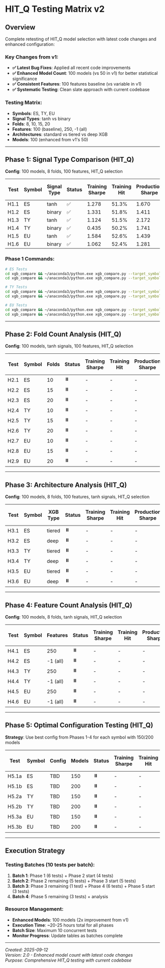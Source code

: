 # HIT_Q Testing Matrix v2

## Overview

Complete retesting of HIT_Q model selection with latest code changes and enhanced configuration:

### Key Changes from v1:
- **✅ Latest Bug Fixes**: Applied all recent code improvements
- **✅ Enhanced Model Count**: 100 models (vs 50 in v1) for better statistical significance  
- **✅ Consistent Features**: 100 features baseline (vs variable in v1)
- **✅ Systematic Testing**: Clean slate approach with current codebase

### Testing Matrix:
- **Symbols**: ES, TY, EU
- **Signal Types**: tanh vs binary 
- **Folds**: 8, 10, 15, 20
- **Features**: 100 (baseline), 250, -1 (all)
- **Architectures**: standard vs tiered vs deep XGB
- **Models**: 100 (enhanced from v1's 50)

---

## Phase 1: Signal Type Comparison (HIT_Q)

**Config**: 100 models, 8 folds, 100 features, HIT_Q selection

| Test | Symbol | Signal Type | Status | Training Sharpe | Training Hit | Production Sharpe | Production Hit | Full Timeline Sharpe | Full Timeline Hit | Log Timestamp |
| ---- | ------ | ----------- | ------ | --------------- | ------------ | ----------------- | -------------- | -------------------- | ----------------- | ------------- |
| H1.1 | ES     | tanh        | ✅     | 1.278           | 51.3%        | 1.670             | 52.5%          | 1.376                | 51.7%             | 20250912_185433 |
| H1.2 | ES     | binary      | ✅     | 1.331           | 51.8%        | 1.411             | 53.8%          | 1.353                | 52.5%             | 20250912_185432 |
| H1.3 | TY     | tanh        | ✅     | 1.124           | 51.5%        | 2.172             | 54.0%          | 1.537                | 52.4%             | 20250912_185431 |
| H1.4 | TY     | binary      | ✅     | 0.435           | 50.2%        | 1.741             | 54.0%          | 0.949                | 51.5%             | 20250912_185435 |
| H1.5 | EU     | tanh        | ✅     | 1.584           | 52.6%        | 1.439             | 51.7%          | 1.534                | 52.3%             | 20250912_185435 |
| H1.6 | EU     | binary      | ✅     | 1.062           | 52.4%        | 1.281             | 52.0%          | 1.139                | 52.3%             | 20250912_185435 |

### Phase 1 Commands:
```bash
# ES Tests
cd xgb_compare && ~/anaconda3/python.exe xgb_compare.py --target_symbol "@ES#C" --n_models 100 --n_folds 8 --max_features 100 --q_metric hit_rate --log_label "v2_H1.1_ES_tanh"
cd xgb_compare && ~/anaconda3/python.exe xgb_compare.py --target_symbol "@ES#C" --n_models 100 --n_folds 8 --max_features 100 --binary_signal --q_metric hit_rate --log_label "v2_H1.2_ES_binary"

# TY Tests  
cd xgb_compare && ~/anaconda3/python.exe xgb_compare.py --target_symbol "@TY#C" --n_models 100 --n_folds 8 --max_features 100 --q_metric hit_rate --log_label "v2_H1.3_TY_tanh"
cd xgb_compare && ~/anaconda3/python.exe xgb_compare.py --target_symbol "@TY#C" --n_models 100 --n_folds 8 --max_features 100 --binary_signal --q_metric hit_rate --log_label "v2_H1.4_TY_binary"

# EU Tests
cd xgb_compare && ~/anaconda3/python.exe xgb_compare.py --target_symbol "@EU#C" --n_models 100 --n_folds 8 --max_features 100 --q_metric hit_rate --log_label "v2_H1.5_EU_tanh"
cd xgb_compare && ~/anaconda3/python.exe xgb_compare.py --target_symbol "@EU#C" --n_models 100 --n_folds 8 --max_features 100 --binary_signal --q_metric hit_rate --log_label "v2_H1.6_EU_binary"
```

---

## Phase 2: Fold Count Analysis (HIT_Q)

**Config**: 100 models, tanh signals, 100 features, HIT_Q selection

| Test | Symbol | Folds | Status | Training Sharpe | Training Hit | Production Sharpe | Production Hit | Full Timeline Sharpe | Full Timeline Hit | Log Timestamp |
| ---- | ------ | ----- | ------ | --------------- | ------------ | ----------------- | -------------- | -------------------- | ----------------- | ------------- |
| H2.1 | ES     | 10    | ⏸️     | -               | -            | -                 | -              | -                    | -                 | -             |
| H2.2 | ES     | 15    | ⏸️     | -               | -            | -                 | -              | -                    | -                 | -             |
| H2.3 | ES     | 20    | ⏸️     | -               | -            | -                 | -              | -                    | -                 | -             |
| H2.4 | TY     | 10    | ⏸️     | -               | -            | -                 | -              | -                    | -                 | -             |
| H2.5 | TY     | 15    | ⏸️     | -               | -            | -                 | -              | -                    | -                 | -             |
| H2.6 | TY     | 20    | ⏸️     | -               | -            | -                 | -              | -                    | -                 | -             |
| H2.7 | EU     | 10    | ⏸️     | -               | -            | -                 | -              | -                    | -                 | -             |
| H2.8 | EU     | 15    | ⏸️     | -               | -            | -                 | -              | -                    | -                 | -             |
| H2.9 | EU     | 20    | ⏸️     | -               | -            | -                 | -              | -                    | -                 | -             |

---

## Phase 3: Architecture Analysis (HIT_Q)

**Config**: 100 models, 8 folds, 100 features, tanh signals, HIT_Q selection

| Test | Symbol | XGB Type | Status | Training Sharpe | Training Hit | Production Sharpe | Production Hit | Full Timeline Sharpe | Full Timeline Hit | Log Timestamp |
| ---- | ------ | -------- | ------ | --------------- | ------------ | ----------------- | -------------- | -------------------- | ----------------- | ------------- |
| H3.1 | ES     | tiered   | ⏸️     | -               | -            | -                 | -              | -                    | -                 | -             |
| H3.2 | ES     | deep     | ⏸️     | -               | -            | -                 | -              | -                    | -                 | -             |
| H3.3 | TY     | tiered   | ⏸️     | -               | -            | -                 | -              | -                    | -                 | -             |
| H3.4 | TY     | deep     | ⏸️     | -               | -            | -                 | -              | -                    | -                 | -             |
| H3.5 | EU     | tiered   | ⏸️     | -               | -            | -                 | -              | -                    | -                 | -             |
| H3.6 | EU     | deep     | ⏸️     | -               | -            | -                 | -              | -                    | -                 | -             |

---

## Phase 4: Feature Count Analysis (HIT_Q)

**Config**: 100 models, 8 folds, tanh signals, HIT_Q selection

| Test | Symbol | Features | Status | Training Sharpe | Training Hit | Production Sharpe | Production Hit | Full Timeline Sharpe | Full Timeline Hit | Log Timestamp |
| ---- | ------ | -------- | ------ | --------------- | ------------ | ----------------- | -------------- | -------------------- | ----------------- | ------------- |
| H4.1 | ES     | 250      | ⏸️     | -               | -            | -                 | -              | -                    | -                 | -             |
| H4.2 | ES     | -1 (all) | ⏸️     | -               | -            | -                 | -              | -                    | -                 | -             |
| H4.3 | TY     | 250      | ⏸️     | -               | -            | -                 | -              | -                    | -                 | -             |
| H4.4 | TY     | -1 (all) | ⏸️     | -               | -            | -                 | -              | -                    | -                 | -             |
| H4.5 | EU     | 250      | ⏸️     | -               | -            | -                 | -              | -                    | -                 | -             |
| H4.6 | EU     | -1 (all) | ⏸️     | -               | -            | -                 | -              | -                    | -                 | -             |

---

## Phase 5: Optimal Configuration Testing (HIT_Q)

**Strategy**: Use best config from Phases 1-4 for each symbol with 150/200 models

| Test  | Symbol | Config | Models | Status | Training Sharpe | Training Hit | Production Sharpe | Production Hit | Full Timeline Sharpe | Full Timeline Hit | Log Timestamp |
| ----- | ------ | ------ | ------ | ------ | --------------- | ------------ | ----------------- | -------------- | -------------------- | ----------------- | ------------- |
| H5.1a | ES     | TBD    | 150    | ⏸️     | -               | -            | -                 | -              | -                    | -                 | -             |
| H5.1b | ES     | TBD    | 200    | ⏸️     | -               | -            | -                 | -              | -                    | -                 | -             |
| H5.2a | TY     | TBD    | 150    | ⏸️     | -               | -            | -                 | -              | -                    | -                 | -             |
| H5.2b | TY     | TBD    | 200    | ⏸️     | -               | -            | -                 | -              | -                    | -                 | -             |
| H5.3a | EU     | TBD    | 150    | ⏸️     | -               | -            | -                 | -              | -                    | -                 | -             |
| H5.3b | EU     | TBD    | 200    | ⏸️     | -               | -            | -                 | -              | -                    | -                 | -             |

---

## Execution Strategy

### Testing Batches (10 tests per batch):
1. **Batch 1**: Phase 1 (6 tests) + Phase 2 start (4 tests)
2. **Batch 2**: Phase 2 remaining (5 tests) + Phase 3 start (5 tests)
3. **Batch 3**: Phase 3 remaining (1 test) + Phase 4 (6 tests) + Phase 5 start (3 tests)
4. **Batch 4**: Phase 5 remaining (3 tests) + analysis

### Resource Management:
- **Enhanced Models**: 100 models (2x improvement from v1)
- **Execution Time**: ~20-25 hours total for all phases
- **Batch Size**: Maximum 10 concurrent tests
- **Monitor Progress**: Update tables as batches complete

---

*Created: 2025-09-12*  
*Version: 2.0 - Enhanced model count with latest code changes*  
*Purpose: Comprehensive HIT_Q testing with current codebase*